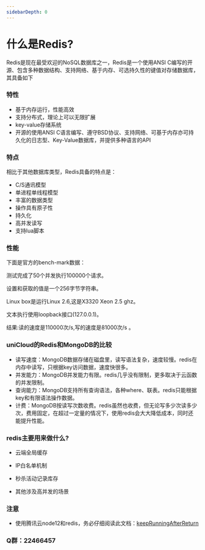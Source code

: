 ```yaml
---
sidebarDepth: 0
---
```


# 什么是Redis?

Redis是现在最受欢迎的NoSQL数据库之一，Redis是一个使用ANSI C编写的开源、包含多种数据结构、支持网络、基于内存、可选持久性的键值对存储数据库，其具备如下

### 特性

* 基于内存运行，性能高效
* 支持分布式，理论上可以无限扩展
* key-value存储系统
* 开源的使用ANSI C语言编写、遵守BSD协议、支持网络、可基于内存亦可持久化的日志型、Key-Value数据库，并提供多种语言的API

### 特点

相比于其他数据库类型，Redis具备的特点是：

* C/S通讯模型
* 单进程单线程模型
* 丰富的数据类型
* 操作具有原子性
* 持久化
* 高并发读写
* 支持lua脚本

### 性能

下面是官方的bench-mark数据： 

测试完成了50个并发执行100000个请求。

设置和获取的值是一个256字节字符串。

Linux box是运行Linux 2.6,这是X3320 Xeon 2.5 ghz。

文本执行使用loopback接口(127.0.0.1)。

结果:读的速度是110000次/s,写的速度是81000次/s 。

### uniCloud的Redis和MongoDB的比较

* 读写速度：MongoDB数据存储在磁盘里，读写语法复杂，速度较慢。redis在内存中读写，只根据key访问数据，速度快很多。
* 并发能力：MongoDB并发能力有限。redis几乎没有限制，更多取决于云函数的并发限制。
* 查询能力：MongoDB支持所有查询语法，各种where、联表。redis只能根据key和有限语法操作数据。
* 计费：MongoDB按读写次数收费。redis虽然也收费，但无论写多少次读多少次，费用固定，在超过一定量的情况下，使用redis会大大降低成本，同时还能提升性能。

### redis主要用来做什么?

* 云端全局缓存

* IP白名单机制

* 秒杀活动记录库存

* 其他涉及高并发的场景

### 注意

* 使用腾讯云node12和redis，务必仔细阅读此文档：[keepRunningAfterReturn](https://uniapp.dcloud.net.cn/uniCloud/cf-functions.html#keep-running)

### Q群：22466457 

